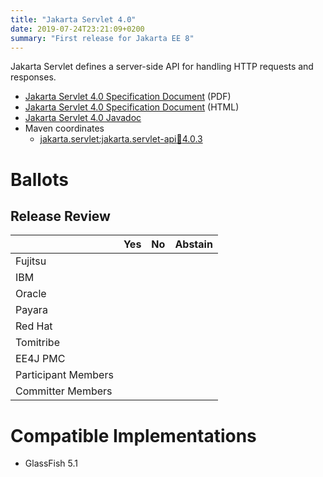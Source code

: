 ```yaml
---
title: "Jakarta Servlet 4.0"
date: 2019-07-24T23:21:09+0200
summary: "First release for Jakarta EE 8"
---
```

Jakarta Servlet defines a server-side API for handling HTTP requests and responses.

* [Jakarta Servlet 4.0 Specification Document](./servlet-4.0.pdf) (PDF)
* [Jakarta Servlet 4.0 Specification Document](./servlet-4.0.html) (HTML)
* [Jakarta Servlet 4.0 Javadoc](./apidocs)
* Maven coordinates
  * [jakarta.servlet:jakarta.servlet-api:jar:4.0.3](https://search.maven.org/artifact/jakarta.servlet/jakarta.servlet-api/4.0.3/jar)

# Ballots

## Release Review


|                       |  Yes    | No      | Abstain  |
|-----------------------|---------|---------|----------|
|Fujitsu                |         |         |          |
|IBM                    |         |         |          |
|Oracle                 |         |         |          |
|Payara                 |         |         |          |
|Red Hat                |         |         |          |
|Tomitribe              |         |         |          |
|EE4J PMC               |         |         |          |
|Participant Members    |         |         |          |
|Committer Members      |         |         |          |


# Compatible Implementations

* GlassFish 5.1